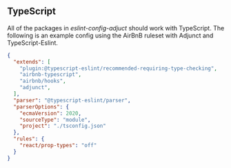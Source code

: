 ## TypeScript

All of the packages in *eslint-config-adjuct* should work with TypeScript. The following is an example config using the AirBnB ruleset with Adjunct and TypeScript-Eslint.


```json
{
  "extends": [
    "plugin:@typescript-eslint/recommended-requiring-type-checking",
    "airbnb-typescript",
    "airbnb/hooks",
    "adjunct",
  ],
  "parser": "@typescript-eslint/parser",
  "parserOptions": {
    "ecmaVersion": 2020,
    "sourceType": "module",
    "project": "./tsconfig.json"
  },
  "rules": {
    "react/prop-types": "off"
  }
}
```
